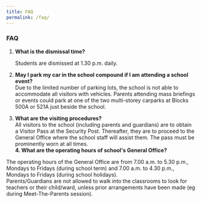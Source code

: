 ```yaml
---
title: FAQ
permalink: /faq/
---
```

### **FAQ**

1. **What is the dismissal time?**

   Students are dismissed at 1.30 p.m. daily.

2. **May I park my car in the school compound if I am attending a school event?**  
Due to the limited number of parking lots, the school is not able to accommodate all visitors with vehicles. Parents attending mass briefings or events could park at one of the two multi-storey carparks at Blocks 500A or 521A just beside the school. 

3. **What are the visiting procedures?**  
All visitors to the school (including parents and guardians) are to obtain a Visitor Pass at the Security Post. Thereafter, they are to proceed to the General Office where the school staff will assist them. The pass must be prominently worn at all times.  
**4. What are the operating hours of school's General Office?**

The operating hours of the General Office are from 7.00 a.m. to 5.30 p.m., Mondays to Fridays (during school term) and 7.00 a.m. to 4.30 p.m., Mondays to Fridays (during school holidays).  
Parents/Guardians are not allowed to walk into the classrooms to look for teachers or their child/ward, unless prior arrangements have been made (eg during Meet-The-Parents session). 